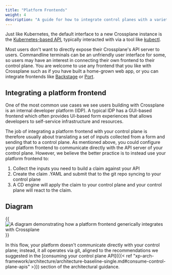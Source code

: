 ```yaml
---
title: "Platform Frontends"
weight: 4
description: "A guide for how to integrate control planes with a variety of interfaces"
---
```


Just like Kubernetes, the default interface to a new Crossplane instance is the [Kubernetes-based API](https://kubernetes.io/docs/tasks/administer-cluster/access-cluster-api/), typically interacted with via a tool like [kubectl](https://kubernetes.io/docs/reference/kubectl/).

Most users don't want to directly expose their Crossplane's API server to users. Commandline terminals can be an unfriendly user interface for some, so users may have an interest in connecting their own frontend to their control plane. You are welcome to use any frontend that you like with Crossplane such as if you have built a home-grown web app, or you can integrate frontends like [Backstage](https://backstage.io/) or [Port](https://www.getport.io/).

## Integrating a platform frontend

One of the most common use cases we see users building with Crossplane is an internal developer platform (IDP). A typical IDP has a GUI-based frontend which often provides UI-based form experiences that allows developers to self-service infrastructure and resources.

The job of integrating a platform frontend with your control plane is therefore usually about translating a set of inputs collected from a form and sending that to a control plane. As mentioned above, you could configure your platform frontend to communicate directly with the API server of your control plane. However, we believe the better practice is to instead use your platform frontend to:

1. Collect the inputs you need to build a claim against your API
2. Create the claim .YAML and submit that to the git repo syncing to your control plane
3. A CD engine will apply the claim to your control plane and your control plane will react to the claim.

## Diagram

{{<img src="xp-arch-framework/images/platform-frontend-flow.png" alt="A diagram demonstrating how a platform frontend generically integrates with Crossplane" size="medium" quality="100" align="center">}}

In this flow, your platform doesn't communicate directly with your control plane; instead, it all operates via git, aligned to the recommendations we suggested in the [consuming your control plane API]({{< ref "xp-arch-framework/architecture/architecture-baseline-single.md#consume-control-plane-apis" >}}) section of the architectural guidance.